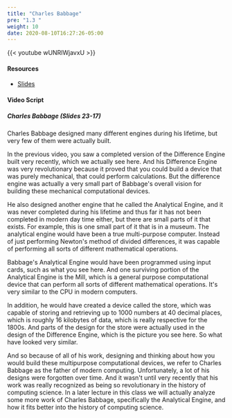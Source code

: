 ```yaml
---
title: "Charles Babbage"
pre: "1.3 "
weight: 10
date: 2020-08-10T16:27:26-05:00
---
```


{{< youtube wUNRlWjavxU >}}

<!-- CIS 115: https://youtu.be/pKmEZVSwYbo -->


#### Resources
* [Slides](slides/01-What-is-Computing.pdf)


#### Video Script

##### Charles Babbage (Slides 23-17)

Charles Babbage designed many different engines during his lifetime, but very few of them were actually built. 

In the previous video, you saw a completed version of the Difference Engine built very recently, which we actually see here. And his Difference Engine was very revolutionary because it proved that you could build a device that was purely mechanical, that could perform calculations. But the difference engine was actually a very small part of Babbage's overall vision for building these mechanical computational devices. 

He also designed another engine that he called the Analytical Engine, and it was never completed during his lifetime and thus far it has not been completed in modern day time either, but there are small parts of it that exists. For example, this is one small part of it that is in a museum. The analytical engine would have been a true multi-purpose computer. Instead of just performing Newton's method of divided differences, it was capable of performing all sorts of different mathematical operations. 

Babbage's Analytical Engine would have been programmed using input cards, such as what you see here. And one surviving portion of the Analytical Engine is the Mill, which is a general purpose computational device that can perform all sorts of different mathematical operations. It's very similar to the CPU in modern computers. 

In addition, he would have created a device called the store, which was capable of storing and retrieving up to 1000 numbers at 40 decimal places, which is roughly 16 kilobytes of data, which is really respective for the 1800s. And parts of the design for the store were actually used in the design of the Difference Engine, which is the picture you see here. So what have looked very similar. 

And so because of all of his work, designing and thinking about how you would build these multipurpose computational devices, we refer to Charles Babbage as the father of modern computing. Unfortunately, a lot of his designs were forgotten over time. And it wasn't until very recently that his work was really recognized as being so revolutionary in the history of computing science. In a later lecture in this class we will actually analyze some more work of Charles Babbage, specifically the Analytical Engine, and how it fits better into the history of computing science. 
